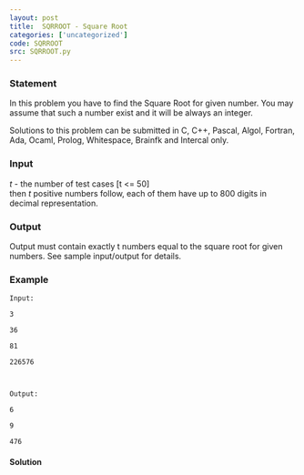 ```yaml
---
layout: post
title:  SQRROOT - Square Root
categories: ['uncategorized']
code: SQRROOT
src: SQRROOT.py
---
```


### **Statement**

In this problem you have to find the Square Root for given number. You may
assume that such a number exist and it will be always an integer.

Solutions to this problem can be submitted in C, C++, Pascal, Algol,
Fortran, Ada, Ocaml, Prolog, Whitespace, Brainfk and Intercal only.

### Input

_t_ \- the number of test cases [t  <= 50]  
then _t_ positive numbers follow, each of them have up to 800 digits in
decimal representation.  

### Output

Output must contain exactly t numbers equal to the square root for given
numbers. See sample input/output for details.  

### Example

    
    
    Input:
    3
    36
    81
    226576
    
    Output:
    6
    9
    476
    



#### **Solution**



